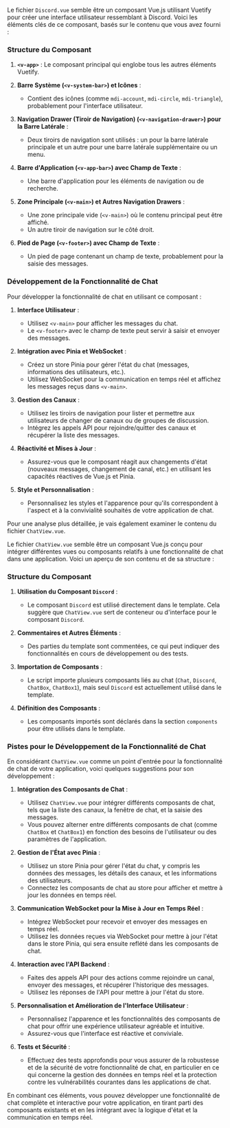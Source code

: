 Le fichier `Discord.vue` semble être un composant Vue.js utilisant Vuetify pour créer une interface utilisateur ressemblant à Discord. Voici les éléments clés de ce composant, basés sur le contenu que vous avez fourni :

### Structure du Composant

1. **`<v-app>`** : Le composant principal qui englobe tous les autres éléments Vuetify.

2. **Barre Système (`<v-system-bar>`) et Icônes** :
   - Contient des icônes (comme `mdi-account`, `mdi-circle`, `mdi-triangle`), probablement pour l'interface utilisateur.

3. **Navigation Drawer (Tiroir de Navigation) (`<v-navigation-drawer>`) pour la Barre Latérale** :
   - Deux tiroirs de navigation sont utilisés : un pour la barre latérale principale et un autre pour une barre latérale supplémentaire ou un menu.

4. **Barre d'Application (`<v-app-bar>`) avec Champ de Texte** :
   - Une barre d'application pour les éléments de navigation ou de recherche.

5. **Zone Principale (`<v-main>`) et Autres Navigation Drawers** :
   - Une zone principale vide (`<v-main>`) où le contenu principal peut être affiché.
   - Un autre tiroir de navigation sur le côté droit.

6. **Pied de Page (`<v-footer>`) avec Champ de Texte** :
   - Un pied de page contenant un champ de texte, probablement pour la saisie des messages.

### Développement de la Fonctionnalité de Chat

Pour développer la fonctionnalité de chat en utilisant ce composant :

1. **Interface Utilisateur** :
   - Utilisez `<v-main>` pour afficher les messages du chat.
   - Le `<v-footer>` avec le champ de texte peut servir à saisir et envoyer des messages.

2. **Intégration avec Pinia et WebSocket** :
   - Créez un store Pinia pour gérer l'état du chat (messages, informations des utilisateurs, etc.).
   - Utilisez WebSocket pour la communication en temps réel et affichez les messages reçus dans `<v-main>`.

3. **Gestion des Canaux** :
   - Utilisez les tiroirs de navigation pour lister et permettre aux utilisateurs de changer de canaux ou de groupes de discussion.
   - Intégrez les appels API pour rejoindre/quitter des canaux et récupérer la liste des messages.

4. **Réactivité et Mises à Jour** :
   - Assurez-vous que le composant réagit aux changements d'état (nouveaux messages, changement de canal, etc.) en utilisant les capacités réactives de Vue.js et Pinia.

5. **Style et Personnalisation** :
   - Personnalisez les styles et l'apparence pour qu'ils correspondent à l'aspect et à la convivialité souhaités de votre application de chat.

Pour une analyse plus détaillée, je vais également examiner le contenu du fichier `ChatView.vue`.

Le fichier `ChatView.vue` semble être un composant Vue.js conçu pour intégrer différentes vues ou composants relatifs à une fonctionnalité de chat dans une application. Voici un aperçu de son contenu et de sa structure :

### Structure du Composant

1. **Utilisation du Composant `Discord`** :
   - Le composant `Discord` est utilisé directement dans le template. Cela suggère que `ChatView.vue` sert de conteneur ou d'interface pour le composant `Discord`.

2. **Commentaires et Autres Éléments** :
   - Des parties du template sont commentées, ce qui peut indiquer des fonctionnalités en cours de développement ou des tests.

3. **Importation de Composants** :
   - Le script importe plusieurs composants liés au chat (`Chat`, `Discord`, `ChatBox`, `ChatBox1`), mais seul `Discord` est actuellement utilisé dans le template.

4. **Définition des Composants** :
   - Les composants importés sont déclarés dans la section `components` pour être utilisés dans le template.

### Pistes pour le Développement de la Fonctionnalité de Chat

En considérant `ChatView.vue` comme un point d'entrée pour la fonctionnalité de chat de votre application, voici quelques suggestions pour son développement :

1. **Intégration des Composants de Chat** :
   - Utilisez `ChatView.vue` pour intégrer différents composants de chat, tels que la liste des canaux, la fenêtre de chat, et la saisie des messages.
   - Vous pouvez alterner entre différents composants de chat (comme `ChatBox` et `ChatBox1`) en fonction des besoins de l'utilisateur ou des paramètres de l'application.

2. **Gestion de l'État avec Pinia** :
   - Utilisez un store Pinia pour gérer l'état du chat, y compris les données des messages, les détails des canaux, et les informations des utilisateurs.
   - Connectez les composants de chat au store pour afficher et mettre à jour les données en temps réel.

3. **Communication WebSocket pour la Mise à Jour en Temps Réel** :
   - Intégrez WebSocket pour recevoir et envoyer des messages en temps réel.
   - Utilisez les données reçues via WebSocket pour mettre à jour l'état dans le store Pinia, qui sera ensuite reflété dans les composants de chat.

4. **Interaction avec l'API Backend** :
   - Faites des appels API pour des actions comme rejoindre un canal, envoyer des messages, et récupérer l'historique des messages.
   - Utilisez les réponses de l'API pour mettre à jour l'état du store.

5. **Personnalisation et Amélioration de l'Interface Utilisateur** :
   - Personnalisez l'apparence et les fonctionnalités des composants de chat pour offrir une expérience utilisateur agréable et intuitive.
   - Assurez-vous que l'interface est réactive et conviviale.

6. **Tests et Sécurité** :
   - Effectuez des tests approfondis pour vous assurer de la robustesse et de la sécurité de votre fonctionnalité de chat, en particulier en ce qui concerne la gestion des données en temps réel et la protection contre les vulnérabilités courantes dans les applications de chat.

En combinant ces éléments, vous pouvez développer une fonctionnalité de chat complète et interactive pour votre application, en tirant parti des composants existants et en les intégrant avec la logique d'état et la communication en temps réel.